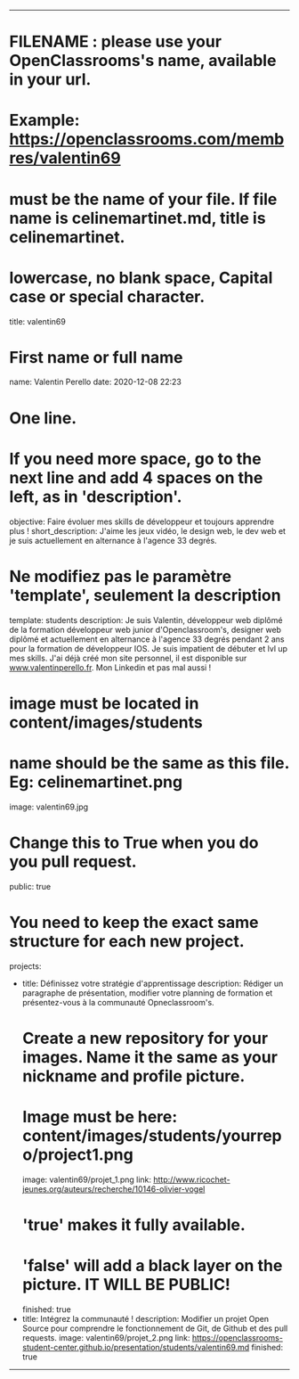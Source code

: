 ---

# FILENAME : please use your OpenClassrooms's name, available in your url.
# Example: https://openclassrooms.com/membres/valentin69
# must be the name of your file. If file name is celinemartinet.md, title is celinemartinet.
# lowercase, no blank space, Capital case or special character.
title: valentin69

# First name or full name
name: Valentin Perello
date: 2020-12-08 22:23

# One line.
# If you need more space, go to the next line and add 4 spaces on the left, as in 'description'.
objective: Faire évoluer mes skills de développeur et toujours apprendre plus !
short_description: J'aime les jeux vidéo, le design web, le dev web et je suis actuellement en alternance à l'agence 33 degrés.

# Ne modifiez pas le paramètre 'template', seulement la description
template: students
description:
    Je suis Valentin, développeur web diplômé de la formation développeur web junior d'Openclassroom's, designer web diplômé et actuellement en alternance à l'agence 33 degrés pendant 2 ans pour la formation de développeur IOS. Je suis impatient de débuter et lvl up mes skills. J'ai déjà créé mon site personnel, il est disponible sur www.valentinperello.fr. Mon Linkedin et pas mal aussi !

# image must be located in content/images/students
# name should be the same as this file. Eg: celinemartinet.png
image: valentin69.jpg

# Change this to True when you do you pull request.
public: true

# You need to keep the exact same structure for each new project.
projects:
  - title: Définissez votre stratégie d'apprentissage
    description: Rédiger un paragraphe de présentation, modifier votre planning de formation et présentez-vous à la communauté Opneclassroom's.
    # Create a new repository for your images. Name it the same as your nickname and profile picture.
    # Image must be here: content/images/students/yourrepo/project1.png
    image: valentin69/projet_1.png
    link: http://www.ricochet-jeunes.org/auteurs/recherche/10146-olivier-vogel
    # 'true' makes it fully available.
    # 'false' will add a black layer on the picture. IT WILL BE PUBLIC!
    finished: true
  - title: Intégrez la communauté !
    description: Modifier un projet Open Source pour comprendre le fonctionnement de Git, de Github et des pull requests. 
    image: valentin69/projet_2.png
    link: https://openclassrooms-student-center.github.io/presentation/students/valentin69.md
    finished: true
---